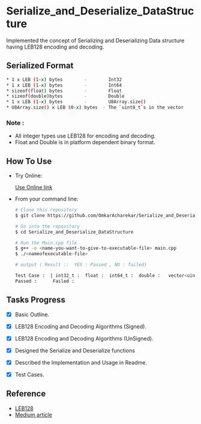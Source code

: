 # Serialize_and_Deserialize_DataStructure
Implemented the concept of Serializing and Deserializing Data structure having LEB128 encoding and decoding.


## Serialized Format

  
```bash
* 1 x LEB (1-x) bytes        -        Int32
* 1 x LEB (1-x) bytes        -        Int64
* sizeof(float) bytes        -        Float
* sizeof(double)bytes        -        Double
* 1 x LEB (1-x) bytes        -        U8Array.size()
* U8Array.size() x LEB (0-x) bytes  - The `uint8_t`s in the vector
```
### Note :  

* All integer types use LEB128 for encoding and decoding.
* Float and Double is in platform dependent binary format.


## How To Use 

 * Try Online:
  
    [ Use Online link](https://onlinegdb.com/De5HV8GHT)

* From your command line:
  ```bash
  # Clone this repository
  $ git clone https://github.com/OmkarAcharekar/Serialize_and_Deserialize_DataStructure.git

  # Go into the repository
  $ cd Serialize_and_Deserialize_DataStructure

  # Run the Main.cpp file
  $ g++ -o <name-you-want-to-give-to-executable-file> main.cpp
  $ ./<nameofexecutable-file>

  # output ( Result ::  YES : Passed , NO : failed) 
  
  Test Case :  | int32_t :  float :  int64_t :  double :   vector<uint8_t> :{  }| Result : Is D1 and D2 equal? :   
  Passed :      Failed : 

  ```



## Tasks Progress

- [x] Basic Outline.
- [x] LEB128 Encoding and Decoding Algorithms (Signed).
- [x] LEB128 Encoding and Decoding Algorithms (UnSigned).
- [x] Designed the Serialize and Deserialize functions
- [x] Described the Implementation and Usage in Readme.
- [x] Test Cases.


## Reference

* [LEB128](https://en.wikipedia.org/wiki/LEB128)
* [Medium article](https://basicdrift.com/explore-encoding-base-128-varints-41665a0dca36)



